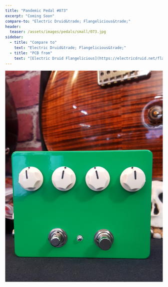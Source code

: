 ```yaml
---
title: "Pandemic Pedal #073"
excerpt: "Coming Soon"
compare-to: "Electric Druid&trade; Flangelicious&trade;"
header:
  teaser: /assets/images/pedals/small/073.jpg
sidebar:
  - title: "Compare to"
    text: "Electric Druid&trade; Flangelicious&trade;"
  - title: "PCB from"
    text: "[Electric Druid Flangelicious](https://electricdruid.net/flangelicious-a-super-dooper-flanger/)"
---
```


![header](/assets/images/pedals/073.jpg)
